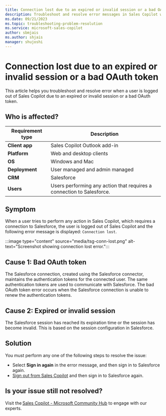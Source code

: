 ```yaml
---
title: Connection lost due to an expired or invalid session or a bad OAuth token
description: Troubleshoot and resolve error messages in Sales Copilot when a user is logged out due to an expired or invalid session or a bad OAuth token.
ms.date: 09/21/2023
ms.topic: troubleshooting-problem-resolution
ms.service: microsoft-sales-copilot
author: sbmjais
ms.author: shjais
manager: shujoshi
---
```


# Connection lost due to an expired or invalid session or a bad OAuth token

This article helps you troubleshoot and resolve error when a user is logged out of Sales Copilot due to an expired or invalid session or a bad OAuth token.

## Who is affected?

| Requirement type |Description  |
|---------|---------|
|**Client app**     |  Sales Copilot Outlook add-in        |
|**Platform**     | Web and desktop clients         |
|**OS**     | Windows and Mac         |
|**Deployment**     | User managed and admin managed       |
|**CRM**     | Salesforce        |
|**Users**     | Users performing any action that requires a connection to Salesforce.|

## Symptom

When a user tries to perform any action in Sales Copilot, which requires a connection to Salesforce, the user is logged out of Sales Copilot and the following error message is displayed: `Connection lost`.

:::image type="content" source="media/tsg-conn-lost.png" alt-text="Screenshot showing connection lost error.":::

## Cause 1: Bad OAuth token

The Salesforce connection, created using the Salesforce connector, maintains the authentication tokens for the connected user. The same authentication tokens are used to communicate with Salesforce. The bad OAuth token error occurs when the Salesforce connection is unable to renew the authentication tokens. 

## Cause 2: Expired or invalid session

The Salesforce session has reached its expiration time or the session has become invalid. This is based on the session configuration in Salesforce.

## Solution

You must perform any one of the following steps to resolve the issue:

- Select **Sign in again** in the error message, and then sign in to Salesforce again.
- [Sign out from Sales Copilot](/microsoft-sales-copilot/sign-out-sales-copilot) and then sign in to Salesforce again.

## Is your issue still not resolved?

Visit the [Sales Copilot - Microsoft Community Hub](https://techcommunity.microsoft.com/t5/viva-sales/bd-p/VivaSales) to engage with our experts.